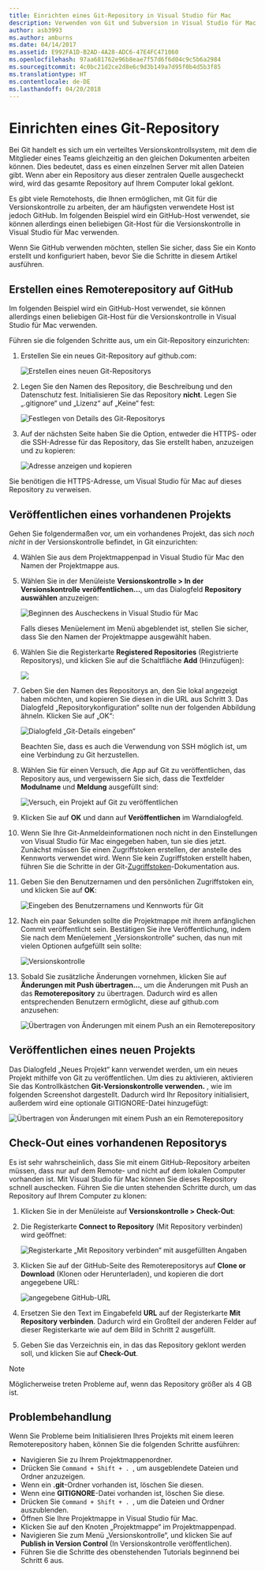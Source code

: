 ```yaml
---
title: Einrichten eines Git-Repository in Visual Studio für Mac
description: Verwenden von Git und Subversion in Visual Studio für Mac.
author: asb3993
ms.author: amburns
ms.date: 04/14/2017
ms.assetid: E992FA1D-B2AD-4A28-ADC6-47E4FC471060
ms.openlocfilehash: 97aa681762e96b8eae7f57d6f6d04c9c5b6a2984
ms.sourcegitcommit: 4c0bc21d2ce2d8e6c9d3b149a7d95f0b4d5b3f85
ms.translationtype: HT
ms.contentlocale: de-DE
ms.lasthandoff: 04/20/2018
---
```

# <a name="setting-up-a-git-repository"></a>Einrichten eines Git-Repository

Bei Git handelt es sich um ein verteiltes Versionskontrollsystem, mit dem die Mitglieder eines Teams gleichzeitig an den gleichen Dokumenten arbeiten können. Dies bedeutet, dass es einen einzelnen Server mit allen Dateien gibt. Wenn aber ein Repository aus dieser zentralen Quelle ausgecheckt wird, wird das gesamte Repository auf Ihrem Computer lokal geklont.

Es gibt viele Remotehosts, die Ihnen ermöglichen, mit Git für die Versionskontrolle zu arbeiten, der am häufigsten verwendete Host ist jedoch GitHub. Im folgenden Beispiel wird ein GitHub-Host verwendet, sie können allerdings einen beliebigen Git-Host für die Versionskontrolle in Visual Studio für Mac verwenden.

Wenn Sie GitHub verwenden möchten, stellen Sie sicher, dass Sie ein Konto erstellt und konfiguriert haben, bevor Sie die Schritte in diesem Artikel ausführen. 

## <a name="creating-a-remote-repo-on-github"></a>Erstellen eines Remoterepository auf GitHub

Im folgenden Beispiel wird ein GitHub-Host verwendet, sie können allerdings einen beliebigen Git-Host für die Versionskontrolle in Visual Studio für Mac verwenden.

Führen sie die folgenden Schritte aus, um ein Git-Repository einzurichten:

1. Erstellen Sie ein neues Git-Repository auf github.com:

    ![Erstellen eines neuen Git-Repositorys](media/version-control-git1-sml.png)

2. Legen Sie den Namen des Repository, die Beschreibung und den Datenschutz fest. Initialisieren Sie das Repository **nicht**. Legen Sie „.gitignore“ und „Lizenz“ auf „Keine“ fest:

    ![Festlegen von Details des Git-Repositorys](media/version-control-git2.png)

3. Auf der nächsten Seite haben Sie die Option, entweder die HTTPS- oder die SSH-Adresse für das Repository, das Sie erstellt haben, anzuzeigen und zu kopieren:

    ![Adresse anzeigen und kopieren](media/version-control-git3.png)

  Sie benötigen die HTTPS-Adresse, um Visual Studio für Mac auf dieses Repository zu verweisen.


## <a name="publishing-an-existing-project"></a>Veröffentlichen eines vorhandenen Projekts

Gehen Sie folgendermaßen vor, um ein vorhandenes Projekt, das sich _noch nicht_ in der Versionskontrolle befindet, in Git einzurichten:

4.  Wählen Sie aus dem Projektmappenpad in Visual Studio für Mac den Namen der Projektmappe aus. 

5. Wählen Sie in der Menüleiste **Versionskontrolle > In der Versionskontrolle veröffentlichen…**, um das Dialogfeld **Repository auswählen** anzuzeigen:

    ![Beginnen des Auscheckens in Visual Studio für Mac](media/version-control-git4-sml.png)

    Falls dieses Menüelement im Menü abgeblendet ist, stellen Sie sicher, dass Sie den Namen der Projektmappe ausgewählt haben.  

6. Wählen Sie die Registerkarte **Registered Repositories** (Registrierte Repositorys), und klicken Sie auf die Schaltfläche **Add** (Hinzufügen):

    ![](media/version-control-git5.png)

7. Geben Sie den Namen des Repositorys an, den Sie lokal angezeigt haben möchten, und kopieren Sie diesen in die URL aus Schritt 3. Das Dialogfeld „Repositorykonfiguration“ sollte nun der folgenden Abbildung ähneln. Klicken Sie auf „OK“: 

    ![Dialogfeld „Git-Details eingeben“](media/version-control-git6.png)

    Beachten Sie, dass es auch die Verwendung von SSH möglich ist, um eine Verbindung zu Git herzustellen.

8. Wählen Sie für einen Versuch, die App auf Git zu veröffentlichen, das Repository aus, und vergewissern Sie sich, dass die Textfelder **Modulname** und **Meldung** ausgefüllt sind:

    ![Versuch, ein Projekt auf Git zu veröffentlichen](media/version-control-git7.png)

9. Klicken Sie auf **OK** und dann auf **Veröffentlichen** im Warndialogfeld.

10. Wenn Sie Ihre Git-Anmeldeinformationen noch nicht in den Einstellungen von Visual Studio für Mac eingegeben haben, tun sie dies jetzt. Zunächst müssen Sie einen Zugriffstoken erstellen, der anstelle des Kennworts verwendet wird. Wenn Sie kein Zugriffstoken erstellt haben, führen Sie die Schritte in der Git-[Zugriffstoken](https://help.github.com/articles/creating-an-access-token-for-command-line-use/)-Dokumentation aus.

11. Geben Sie den Benutzernamen und den persönlichen Zugriffstoken ein, und klicken Sie auf **OK**:

    ![Eingeben des Benutzernamens und Kennworts für Git](media/version-control-git9-sml.png)

12. Nach ein paar Sekunden sollte die Projektmappe mit ihrem anfänglichen Commit veröffentlicht sein. Bestätigen Sie ihre Veröffentlichung, indem Sie nach dem Menüelement „Versionskontrolle“ suchen, das nun mit vielen Optionen aufgefüllt sein sollte: 

    ![Versionskontrolle](media/version-control-git10.png)

13. Sobald Sie zusätzliche Änderungen vornehmen, klicken Sie auf **Änderungen mit Push übertragen...**, um die Änderungen mit Push an das **Remoterepository** zu übertragen. Dadurch wird es allen entsprechenden Benutzern ermöglicht, diese auf github.com anzusehen: 

    ![Übertragen von Änderungen mit einem Push an ein Remoterepository](media/version-control-git11.png)

## <a name="publishing-a-new-project"></a>Veröffentlichen eines neuen Projekts

Das Dialogfeld „Neues Projekt“ kann verwendet werden, um ein neues Projekt mithilfe von Git zu veröffentlichen. Um dies zu aktivieren, aktivieren Sie das Kontrollkästchen **Git-Versionskontrolle verwenden.** , wie im folgenden Screenshot dargestellt. Dadurch wird Ihr Repository initialisiert, außerdem wird eine optionale GITIGNORE-Datei hinzugefügt:

![Übertragen von Änderungen mit einem Push an ein Remoterepository](media/version-control-git12.png)

## <a name="checkout-an-existing-repository"></a>Check-Out eines vorhandenen Repositorys

Es ist sehr wahrscheinlich, dass Sie mit einem GitHub-Repository arbeiten müssen, dass nur auf dem Remote- und nicht auf dem lokalen Computer vorhanden ist. Mit Visual Studio für Mac können Sie dieses Repository schnell auschecken. Führen Sie die unten stehenden Schritte durch, um das Repository auf Ihrem Computer zu klonen:

1. Klicken Sie in der Menüleiste auf **Versionskontrolle > Check-Out**:

2. Die Registerkarte **Connect to Repository** (Mit Repository verbinden) wird geöffnet:

    ![Registerkarte „Mit Repository verbinden“ mit ausgefüllten Angaben](media/version-control-git13.png)

3. Klicken Sie auf der GitHub-Seite des Remoterepositorys auf **Clone or Download** (Klonen oder Herunterladen), und kopieren die dort angegebene URL:

    ![angegebene GitHub-URL](media/version-control-git14.png)

4. Ersetzen Sie den Text im Eingabefeld **URL** auf der Registerkarte **Mit Repository verbinden**. Dadurch wird ein Großteil der anderen Felder auf dieser Registerkarte wie auf dem Bild in Schritt 2 ausgefüllt.

5. Geben Sie das Verzeichnis ein, in das das Repository geklont werden soll, und klicken Sie auf **Check-Out**.

> [!NOTE]
Möglicherweise treten Probleme auf, wenn das Repository größer als 4 GB ist.

## <a name="troubleshooting"></a>Problembehandlung

Wenn Sie Probleme beim Initialisieren Ihres Projekts mit einem leeren Remoterepository haben, können Sie die folgenden Schritte ausführen:

- Navigieren Sie zu Ihrem Projektmappenordner.
- Drücken Sie `Command + Shift + . `, um ausgeblendete Dateien und Ordner anzuzeigen.
- Wenn ein **.git**-Ordner vorhanden ist, löschen Sie diesen.
- Wenn eine **GITIGNORE**-Datei vorhanden ist, löschen Sie diese.
- Drücken Sie `Command + Shift + . `, um die Dateien und Ordner auszublenden.
- Öffnen Sie Ihre Projektmappe in Visual Studio für Mac.
- Klicken Sie auf den Knoten „Projektmappe“ im Projektmappenpad.
- Navigieren Sie zum Menü „Versionskontrolle“, und klicken Sie auf **Publish in Version Control** (In Versionskontrolle veröffentlichen).
- Führen Sie die Schritte des obenstehenden Tutorials beginnend bei Schritt 6 aus.